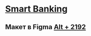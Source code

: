 # [Smart Banking](https://dmitriy-rassol.github.io/Project-BK-Yasenevo/)
  
##  Макет в Figma [Alt + 2192](https://www.figma.com/file/zOncfT9PHBPWlaVqtAHGDS/Smart-Banking-Landing-Page-(Community)-(Copy)?node-id=0%3A1&mode=dev)
